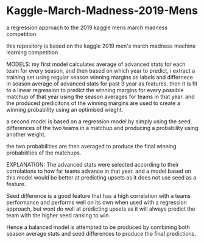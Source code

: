 # Kaggle-March-Madness-2019-Mens
a regression approach to the 2019 kaggle mens march madness competition

this repository is based on the kaggle 2019 men's march madness machine learning competition

MODELS:
my first model calculates average of advanced stats for each team for every season, and then based on which year to predict, i extract a training set using regular season winning margins as labels and differnece in season average of advanced stats for past 3 year as features.
then it is fit to a linear regression to predict the winning margins for every possible matchup of that year using the season averages for teams in that year. and the produced predicitons of the winning margins are used to create a winning probability using an optimised wieght.

a second model is based on a regression model by simply using the seed differences of the two teams in a matchup and producing a probability using another weight.

the two probabilities are then averaged to produce the final winning probabilities of the matchups.

EXPLANATION:
The advanced stats were selected according to their corrolations to how far teams advance in that year. and a model based on this model would be better at predicting upsets as it does not use seed as a feature.

Seed difference is a good feature that has a high correlation with a teams performance and performs well on its own when used with a regression approach, but wont do well at predicting upsets as it will always predict the team with the higher seed ranking to win.

Hence a balanced model is attempted to be produced by combining both season average stats and seed differences to produce the final predictions.
